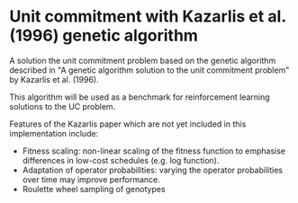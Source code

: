 # Unit commitment with Kazarlis et al. (1996) genetic algorithm

A solution the unit commitment problem based on the genetic algorithm described in "A genetic algorithm solution to the unit commitment problem" by Kazarlis et al. (1996). 

This algorithm will be used as a benchmark for reinforcement learning solutions to the UC problem.

Features of the Kazarlis paper which are not yet included in this implementation include: 

- Fitness scaling: non-linear scaling of the fitness function to emphasise differences in low-cost schedules (e.g. log function).
- Adaptation of operator probabilities: varying the operator probabilities over time may improve performance.
- Roulette wheel sampling of genotypes
